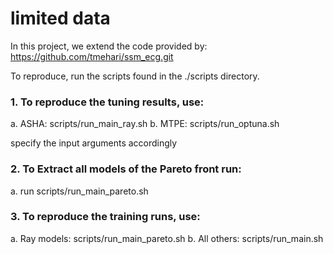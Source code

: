 # limited data

In this project, we extend the code provided by: https://github.com/tmehari/ssm_ecg.git

To reproduce, run the scripts found in the ./scripts directory. 

### 1. To reproduce the tuning results, use: 
   a. ASHA: scripts/run_main_ray.sh
   b. MTPE: scripts/run_optuna.sh

  specify the input arguments accordingly

### 2. To Extract all models of the Pareto front run:
   a. run scripts/run_main_pareto.sh

### 3. To reproduce the training runs, use:
   a. Ray models: scripts/run_main_pareto.sh
   b. All others: scripts/run_main.sh
